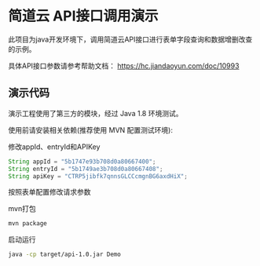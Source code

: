 # 简道云 API接口调用演示

此项目为java开发环境下，调用简道云API接口进行表单字段查询和数据增删改查的示例。

具体API接口参数请参考帮助文档： https://hc.jiandaoyun.com/doc/10993

## 演示代码

演示工程使用了第三方的模块，经过 Java 1.8 环境测试。

使用前请安装相关依赖(推荐使用 MVN 配置测试环境):

修改appId、entryId和APIKey

```java
String appId = "5b1747e93b708d0a80667400";
String entryId = "5b1749ae3b708d0a80667408";
String apiKey = "CTRP5jibfk7qnnsGLCCcmgnBG6axdHiX";
```

按照表单配置修改请求参数

mvn打包

```bash
mvn package
```

启动运行

```bash
java -cp target/api-1.0.jar Demo
```
